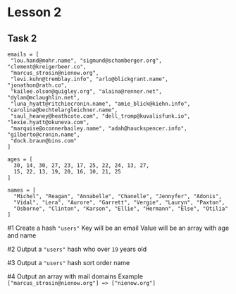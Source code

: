 # Lesson 2

## Task 2

```
emails = [
 "lou.hand@mohr.name", "sigmund@schamberger.org", "clement@kreigerbeer.co",
 "marcus_strosin@nienow.org",
 "levi.kuhn@tremblay.info", "arlo@blickgrant.name", "jonathon@rath.co",
 "kailee.olson@quigley.org", "alaina@renner.net", "dylan@mclaughlin.net",
 "luna_hyatt@ritchiecronin.name", "amie_blick@kiehn.info", "carolina@bechtelargleichner.name",
 "saul_heaney@heathcote.com", "dell_tromp@kuvalisfunk.io", "lexie.hyatt@okuneva.com",
 "marquise@oconnerbailey.name", "adah@hauckspencer.info", "gilberto@cronin.name",
 "dock.braun@bins.com"
]
```
```
ages = [
  30, 14, 30, 27, 23, 17, 25, 22, 24, 13, 27,
  15, 22, 13, 19, 20, 16, 10, 21, 25
]
```
```
names = [
  "Michel", "Reagan", "Annabelle", "Chanelle", "Jennyfer", "Adonis",
  "Vidal", "Lera", "Aurore", "Garrett", "Vergie", "Lauryn", "Paxton",
  "Osborne", "Clinton", "Karson", "Ellie", "Hermann", "Else", "Otilia"
]
```

#1
Create a hash ```"users"```
Key will be an email
Value will be an array with age and name



#2
Output a ```"users"``` hash who over ```19``` years old



#3
Output a ```"users"``` hash sort order name



#4
Output an array with mail domains
Example ```["marcus_strosin@nienow.org"] => ["nienow.org"]```